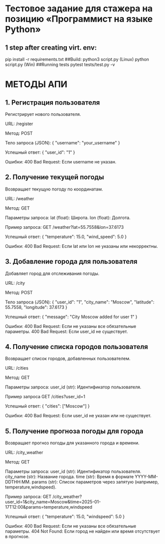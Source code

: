 # Тестовое задание для стажера на позицию «Программист на языке Python»
## 1 step after creating virt. env:
pip install -r requirements.txt
##Build:
python3 script.py (Linux)
python script.py (Win)
##Running tests
pytest tests/test.py -v

# МЕТОДЫ АПИ

## 1. Регистрация пользователя
Регистрирует нового пользователя.

URL: /register

Метод: POST

Тело запроса (JSON):
{
  "username": "your_username"
}

Успешный ответ:
{
  "user_id": "1"
}

Ошибки:
400 Bad Request: Если username не указан.

## 2. Получение текущей погоды
Возвращает текущую погоду по координатам.

URL: /weather

Метод: GET

Параметры запроса:
lat (float): Широта.
lon (float): Долгота.

Пример запроса:
GET /weather?lat=55.7558&lon=37.6173

Успешный ответ:
{
  "temperature": 15.0,
  "wind_speed": 5.0
}

Ошибки:
400 Bad Request: Если lat или lon не указаны или некорректны.

## 3. Добавление города для пользователя
Добавляет город для отслеживания погоды.

URL: /city

Метод: POST

Тело запроса (JSON):
{
  "user_id": "1",
  "city_name": "Moscow",
  "latitude": 55.7558,
  "longitude": 37.6173
}

Успешный ответ:
{
  "message": "City Moscow added for user 1"
}

Ошибки:
400 Bad Request: Если не указаны все обязательные параметры.
400 Bad Request: Если user_id не существует.

## 4. Получение списка городов пользователя
Возвращает список городов, добавленных пользователем.

URL: /cities

Метод: GET

Параметры запроса:
user_id (str): Идентификатор пользователя.

Пример запроса
GET /cities?user_id=1

Успешный ответ:
{
  "cities": ["Moscow"]
}

Ошибки:
400 Bad Request: Если user_id не указан или не существует.

## 5. Получение прогноза погоды для города
Возвращает прогноз погоды для указанного города и времени.

URL: /city_weather

Метод: GET

Параметры запроса:
user_id (str): Идентификатор пользователя.
city_name (str): Название города.
time (str): Время в формате YYYY-MM-DDTHH:MM.
params (str): Список параметров через запятую (например, temperature,windspeed).

Пример запроса:
GET /city_weather?user_id=1&city_name=Moscow&time=2025-01-17T12:00&params=temperature,windspeed

Успешный ответ:
{
  "temperature": 15.0,
  "windspeed": 5.0
}

Ошибки:
400 Bad Request: Если не указаны все обязательные параметры.
404 Not Found: Если город не найден или время отсутствует в прогнозе.
